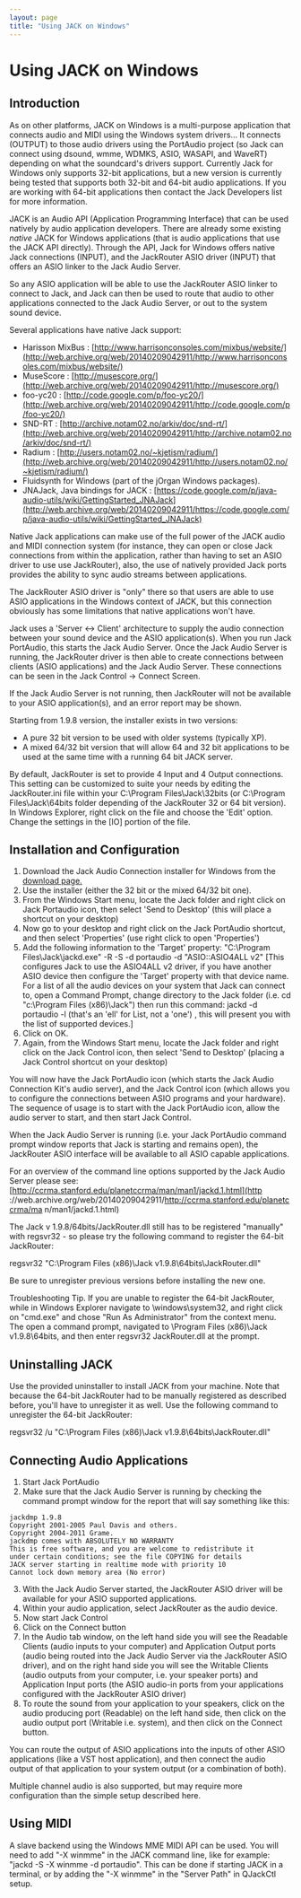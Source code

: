 ```yaml
---
layout: page
title: "Using JACK on Windows"
---
```


# Using JACK on Windows

## Introduction

As on other platforms, JACK on Windows is a multi-purpose application that
connects audio and MIDI using the Windows system drivers... It connects
(OUTPUT) to those audio drivers using the PortAudio project (so Jack can
connect using dsound, wmme, WDMKS, ASIO, WASAPI, and WaveRT) depending on what
the soundcard's drivers support. Currently Jack for Windows only supports
32-bit applications, but a new version is currently being tested that supports
both 32-bit and 64-bit audio applications. If you are working with 64-bit
applications then contact the Jack Developers list for more information.

JACK is an Audio API (Application Programming Interface) that can be used
natively by audio application developers. There are already some existing
*native* JACK for Windows applications (that is audio applications that use
the JACK API directly). Through the API, Jack for Windows offers native Jack
connections (INPUT), and the JackRouter ASIO driver (INPUT) that offers an
ASIO linker to the Jack Audio Server.

So any ASIO application will be able to use the JackRouter ASIO linker to
connect to Jack, and Jack can then be used to route that audio to other
applications connected to the Jack Audio Server, or out to the system sound
device.

Several applications have native Jack support:

  * Harisson MixBus : [http://www.harrisonconsoles.com/mixbus/website/](http://web.archive.org/web/20140209042911/http://www.harrisonconsoles.com/mixbus/website/)
  * MuseScore : [http://musescore.org/](http://web.archive.org/web/20140209042911/http://musescore.org/)
  * foo-yc20 : [http://code.google.com/p/foo-yc20/](http://web.archive.org/web/20140209042911/http://code.google.com/p/foo-yc20/)
  * SND-RT : [http://archive.notam02.no/arkiv/doc/snd-rt/](http://web.archive.org/web/20140209042911/http://archive.notam02.no/arkiv/doc/snd-rt/)
  * Radium : [http://users.notam02.no/~kjetism/radium/](http://web.archive.org/web/20140209042911/http://users.notam02.no/~kjetism/radium/)
  * Fluidsynth for Windows (part of the jOrgan Windows packages). 
  * JNAJack, Java bindings for JACK : [https://code.google.com/p/java-audio-utils/wiki/GettingStarted_JNAJack](http://web.archive.org/web/20140209042911/https://code.google.com/p/java-audio-utils/wiki/GettingStarted_JNAJack)

Native Jack applications can make use of the full power of the JACK audio and
MIDI connection system (for instance, they can open or close Jack connections
from within the application, rather than having to set an ASIO driver to use
use JackRouter), also, the use of natively provided Jack ports provides the
ability to sync audio streams between applications.

The JackRouter ASIO driver is "only" there so that users are able to use ASIO
applications in the Windows context of JACK, but this connection obviously has
some limitations that native applications won't have.

Jack uses a 'Server <-> Client' architecture to supply the audio connection
between your sound device and the ASIO application(s). When you run Jack
PortAudio, this starts the Jack Audio Server. Once the Jack Audio Server is
running, the JackRouter driver is then able to create connections between
clients (ASIO applications) and the Jack Audio Server. These connections can
be seen in the Jack Control -> Connect Screen.

If the Jack Audio Server is not running, then JackRouter will not be available
to your ASIO application(s), and an error report may be shown.

Starting from 1.9.8 version, the installer exists in two versions:

* A pure 32 bit version to be used with older systems (typically XP). 
* A mixed 64/32 bit version that will allow 64 and 32 bit applications to be used at the same time with a running 64 bit JACK server. 

By default, JackRouter is set to provide 4 Input and 4 Output connections.
This setting can be customized to suite your needs by editing the
JackRouter.ini file within your C:\Program Files\Jack\32bits (or C:\Program
Files\Jack\64bits folder depending of the JackRouter 32 or 64 bit version). In
Windows Explorer, right click on the file and choose the 'Edit' option. Change
the settings in the [IO] portion of the file.

## Installation and Configuration

  1. Download the Jack Audio Connection installer for Windows from the [download page.](http://web.archive.org/web/20140209042911/http://jackaudio.org/download)
  2. Use the installer (either the 32 bit or the mixed 64/32 bit one). 
  3. From the Windows Start menu, locate the Jack folder and right click on Jack Portaudio icon, then select 'Send to Desktop' (this will place a shortcut on your desktop) 
  4. Now go to your desktop and right click on the Jack PortAudio shortcut, and then select 'Properties' (use right click to open 'Properties') 
  5. Add the following information to the 'Target' property: "C:\Program Files\Jack\jackd.exe" -R -S -d portaudio -d "ASIO::ASIO4ALL v2" [This configures Jack to use the ASIO4ALL v2 driver, if you have another ASIO device then configure the 'Target' property with that device name. For a list of all the audio devices on your system that Jack can connect to, open a Command Prompt, change directory to the Jack folder (i.e. cd "c:\Program Files (x86)\Jack\") then run this command: jackd -d portaudio -l (that's an 'ell' for List, not a 'one') , this will present you with the list of supported devices.] 
  6. Click on OK. 
  7. Again, from the Windows Start menu, locate the Jack folder and right click on the Jack Control icon, then select 'Send to Desktop' (placing a Jack Control shortcut on your desktop) 

You will now have the Jack PortAudio icon (which starts the Jack Audio
Connection Kit's audio server), and the Jack Control icon (which allows you to
configure the connections between ASIO programs and your hardware). The
sequence of usage is to start with the Jack PortAudio icon, allow the audio
server to start, and then start Jack Control.

When the Jack Audio Server is running (i.e. your Jack PortAudio command prompt
window reports that Jack is starting and remains open), the JackRouter ASIO
interface will be available to all ASIO capable applications.

For an overview of the command line options supported by the Jack Audio Server
please see: [http://ccrma.stanford.edu/planetccrma/man/man1/jackd.1.html](http
://web.archive.org/web/20140209042911/http://ccrma.stanford.edu/planetccrma/ma
n/man1/jackd.1.html)

The Jack v 1.9.8/64bits/JackRouter.dll still has to be registered "manually"
with regsvr32 - so please try the following command to register the 64-bit
JackRouter:

regsvr32 "C:\Program Files (x86)\Jack v1.9.8\64bits\JackRouter.dll"

Be sure to unregister previous versions before installing the new one.

Troubleshooting Tip. If you are unable to register the 64-bit JackRouter,
while in Windows Explorer navigate to \windows\system32, and right click on
"cmd.exe" and chose "Run As Administrator" from the context menu. The open a
command prompt, navigated to \Program Files (x86)\Jack v1.9.8\64bits, and then
enter regsvr32 JackRouter.dll at the prompt.

## Uninstalling JACK

Use the provided uninstaller to install JACK from your machine. Note that
because the 64-bit JackRouter had to be manually registered as described
before, you'll have to unregister it as well. Use the following command to
unregister the 64-bit JackRouter:

regsvr32 /u "C:\Program Files (x86)\Jack v1.9.8\64bits\JackRouter.dll"

## Connecting Audio Applications

  1. Start Jack PortAudio 
  2. Make sure that the Jack Audio Server is running by checking the command prompt window for the report that will say something like this: 
    
    
    jackdmp 1.9.8
    Copyright 2001-2005 Paul Davis and others.
    Copyright 2004-2011 Grame.
    jackdmp comes with ABSOLUTELY NO WARRANTY
    This is free software, and you are welcome to redistribute it
    under certain conditions; see the file COPYING for details
    JACK server starting in realtime mode with priority 10
    Cannot lock down memory area (No error)
    

  3. With the Jack Audio Server started, the JackRouter ASIO driver will be available for your ASIO supported applications. 
  4. Within your audio application, select JackRouter as the audio device. 
  5. Now start Jack Control 
  6. Click on the Connect button 
  7. In the Audio tab window, on the left hand side you will see the Readable Clients (audio inputs to your computer) and Application Output ports (audio being routed into the Jack Audio Server via the JackRouter ASIO driver), and on the right hand side you will see the Writable Clients (audio outputs from your computer, i.e. your speaker ports) and Application Input ports (the ASIO audio-in ports from your applications configured with the JackRouter ASIO driver) 
  8. To route the sound from your application to your speakers, click on the audio producing port (Readable) on the left hand side, then click on the audio output port (Writable i.e. system), and then click on the Connect button. 

You can route the output of ASIO applications into the inputs of other ASIO
applications (like a VST host application), and then connect the audio output
of that application to your system output (or a combination of both).

Multiple channel audio is also supported, but may require more configuration
than the simple setup described here.

## Using MIDI

A slave backend using the Windows MME MIDI API can be used. You will need to
add "-X winmme" in the JACK command line, like for example: "jackd -S -X
winmme -d portaudio". This can be done if starting JACK in a terminal, or by
adding the "-X winmme" in the "Server Path" in QJackCtl setup.

